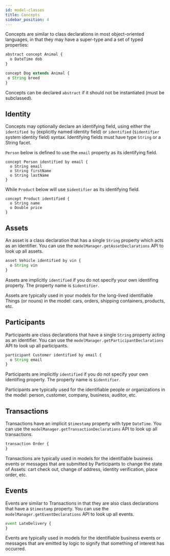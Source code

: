 ```yaml
---
id: model-classes
title: Concepts
sidebar_position: 4
---
```


Concepts are similar to class declarations in most object-oriented languages, in that they may have a super-type and a set of typed properties:

```js
abstract concept Animal {
  o DateTime dob
}

concept Dog extends Animal {
 o String breed
}
```

Concepts can be declared `abstract` if it should not be instantiated (must be subclassed).

## Identity

Concepts may optionally declare an identifying field, using either the `identified by` (explicitly named identity field) or `identified` (`$identifier` system identity field) syntax. Identifying fields must have type `String` or a String facet.

`Person` below is defined to use the `email` property as its identifying field.

```
concept Person identified by email {
  o String email
  o String firstName
  o String lastName
}
```

While `Product` below will use `$identifier` as its identifying field.

```
concept Product identified {
  o String name
  o Double price
}
```

## Assets

An asset is a class declaration that has a single `String` property which acts as an identifier. You can use the `modelManager.getAssetDeclarations` API to look up all assets.

```js
asset Vehicle identified by vin {
  o String vin
}
```

Assets are implicitly `identified` if you do not specify your own identifing property. The property name is `$identifier`.

Assets are typically used in your models for the long-lived identifiable Things (or nouns) in the model: cars, orders, shipping containers, products, etc.

## Participants

Participants are class declarations that have a single `String` property acting as an identifier. You can use the `modelManager.getParticipantDeclarations` API to look up all participants.

```js
participant Customer identified by email {
  o String email
}
```

Participants are implicitly `identified` if you do not specify your own identifing property. The property name is `$identifier`.

Participants are typically used for the identifiable people or organizations in the model: person, customer, company, business, auditor, etc.

## Transactions

Transactions have an implicit `$timestamp` property with type `DateTime`. You can use the `modelManager.getTransactionDeclarations` API to look up all transactions.

```js
transaction Order {
}
```

Transactions are typically used in models for the identifiable business events or messages that are submitted by Participants to change the state of Assets: cart check out, change of address, identity verification, place order, etc.

## Events

Events are similar to Transactions in that they are also class declarations that have a `$timestamp` property. You can use the `modelManager.getEventDeclarations` API to look up all events.

```js
event LateDelivery {
}
```

Events are typically used in models for the identifiable business events or messages that are emitted by logic to signify that something of interest has occurred.
